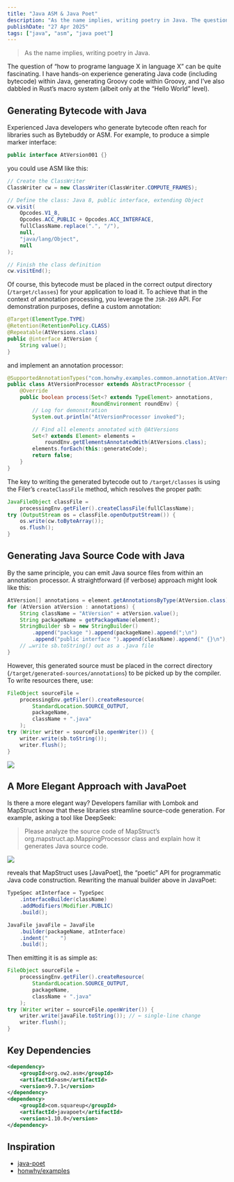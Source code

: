```yaml
---
title: "Java ASM & Java Poet"
description: "As the name implies, writing poetry in Java. The question of “how to implement language X in language X” can be quite fascinating. "
publishDate: "27 Apr 2025"
tags: ["java", "asm", "java poet"]
---
```


>As the name implies, writing poetry in Java.


The question of “how to programe language X in language X” can be quite fascinating. I have hands-on experience generating Java code (including bytecode) within Java, generating Groovy code within Groovy, and I’ve also dabbled in Rust’s macro system (albeit only at the “Hello World” level).

## Generating Bytecode with Java

Experienced Java developers who generate bytecode often reach for libraries such as Bytebuddy or ASM. For example, to produce a simple marker interface:

```java
public interface AtVersion001 {}
```
you could use ASM like this:

```java
// Create the ClassWriter
ClassWriter cw = new ClassWriter(ClassWriter.COMPUTE_FRAMES);

// Define the class: Java 8, public interface, extending Object
cw.visit(
    Opcodes.V1_8,
    Opcodes.ACC_PUBLIC + Opcodes.ACC_INTERFACE,
    fullClassName.replace(".", "/"),
    null,
    "java/lang/Object",
    null
);

// Finish the class definition
cw.visitEnd();
```
Of course, this bytecode must be placed in the correct output directory (`/target/classes`) for your application to load it. To achieve that in the context of annotation processing, you leverage the `JSR-269` API. For demonstration purposes, define a custom annotation:
```java
@Target(ElementType.TYPE)
@Retention(RetentionPolicy.CLASS)
@Repeatable(AtVersions.class)
public @interface AtVersion {
    String value();
}
```
and implement an annotation processor:
```java
@SupportedAnnotationTypes("com.honwhy.examples.common.annotation.AtVersions")
public class AtVersionProcessor extends AbstractProcessor {
    @Override
    public boolean process(Set<? extends TypeElement> annotations,
                           RoundEnvironment roundEnv) {
        // Log for demonstration
        System.out.println("AtVersionProcessor invoked");

        // Find all elements annotated with @AtVersions
        Set<? extends Element> elements =
            roundEnv.getElementsAnnotatedWith(AtVersions.class);
        elements.forEach(this::generateCode);
        return false;
    }
}
```
The key to writing the generated bytecode out to `/target/classes` is using the Filer’s `createClassFile` method, which resolves the proper path:
```java
JavaFileObject classFile =
    processingEnv.getFiler().createClassFile(fullClassName);
try (OutputStream os = classFile.openOutputStream()) {
    os.write(cw.toByteArray());
    os.flush();
}
```

## Generating Java Source Code with Java

By the same principle, you can emit Java source files from within an annotation processor. A straightforward (if verbose) approach might look like this:

```java
AtVersion[] annotations = element.getAnnotationsByType(AtVersion.class);
for (AtVersion atVersion : annotations) {
    String className = "AtVersion" + atVersion.value();
    String packageName = getPackageName(element);
    StringBuilder sb = new StringBuilder()
        .append("package ").append(packageName).append(";\n")
        .append("public interface ").append(className).append(" {}\n");
    // …write sb.toString() out as a .java file
}
```

However, this generated source must be placed in the correct directory (`/target/generated-sources/annotations`) to be picked up by the compiler. To write resources there, use:

```java
FileObject sourceFile =
    processingEnv.getFiler().createResource(
        StandardLocation.SOURCE_OUTPUT,
        packageName,
        className + ".java"
    );
try (Writer writer = sourceFile.openWriter()) {
    writer.write(sb.toString());
    writer.flush();
}
```

![](https://wsrv.nl?url=http%3A%2F%2Fmmbiz.qpic.cn%2Fmmbiz_png%2F1bicgWjxTkWbXSvRM8b0ibXtsWAOpSOPYYkib6gnMXTPFFJuwtruVl68hCUr4ArZzhAzCpHlNZiaa0J8mHwFq7DfNQ%2F0%3Ffrom%3Dappmsg)

## A More Elegant Approach with JavaPoet

Is there a more elegant way? Developers familiar with Lombok and MapStruct know that these libraries streamline source-code generation. For example, asking a tool like DeepSeek:

>Please analyze the source code of MapStruct’s org.mapstruct.ap.MappingProcessor class and explain how it generates Java source code.

![](https://wsrv.nl?url=http%3A%2F%2Fmmbiz.qpic.cn%2Fmmbiz_png%2F1bicgWjxTkWbXSvRM8b0ibXtsWAOpSOPYYRFVQXL5WcUAJwanOe6kccknpO46S5v2FZe3Tk7K695YZZAxoXF38jA%2F0%3Fwx_fmt%3Dpng)


reveals that MapStruct uses [JavaPoet], the “poetic” API for programmatic Java code construction. Rewriting the manual builder above in JavaPoet:

```java
TypeSpec atInterface = TypeSpec
    .interfaceBuilder(className)
    .addModifiers(Modifier.PUBLIC)
    .build();

JavaFile javaFile = JavaFile
    .builder(packageName, atInterface)
    .indent("    ")
    .build();
```
Then emitting it is as simple as:
```java
FileObject sourceFile =
    processingEnv.getFiler().createResource(
        StandardLocation.SOURCE_OUTPUT,
        packageName,
        className + ".java"
    );
try (Writer writer = sourceFile.openWriter()) {
    writer.write(javaFile.toString()); // ← single-line change
    writer.flush();
}
```

## Key Dependencies

```xml
<dependency>
    <groupId>org.ow2.asm</groupId>
    <artifactId>asm</artifactId>
    <version>9.7.1</version>
</dependency>
<dependency>
    <groupId>com.squareup</groupId>
    <artifactId>javapoet</artifactId>
    <version>1.10.0</version>
</dependency>
```

## Inspiration

- [java-poet](https://www.baeldung.com/java-poet)
- [honwhy/examples](https://github.com/honwhy/examples)